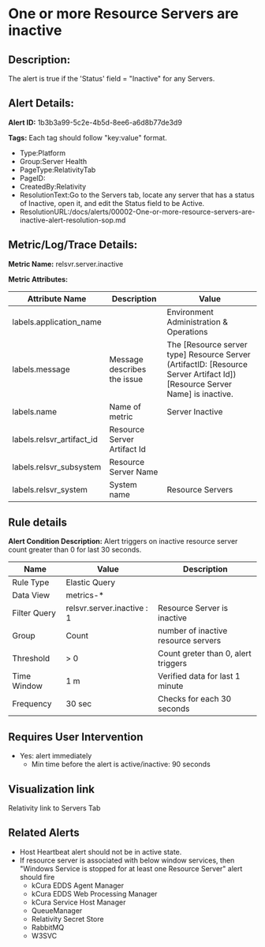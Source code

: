 # One or more Resource Servers are inactive

## Description: 
The alert is true if the 'Status' field = "Inactive" for any Servers.

## Alert Details:
**Alert ID:** 1b3b3a99-5c2e-4b5d-8ee6-a6d8b77de3d9

**Tags:**
Each tag should follow "key:value" format.

- Type:Platform
- Group:Server Health
- PageType:RelativityTab
- PageID:
- CreatedBy:Relativity
- ResolutionText:Go to the Servers tab, locate any server that has a status of Inactive, open it, and edit the Status field to be Active.
- ResolutionURL:/docs/alerts/00002-One-or-more-resource-servers-are-inactive-alert-resolution-sop.md

## Metric/Log/Trace Details:
**Metric Name:** relsvr.server.inactive

**Metric Attributes:**

|Attribute Name|Description|Value|
|-------|---|--|
|labels.application_name||Environment Administration & Operations|
|labels.message|Message describes the issue|The [Resource server type] Resource Server (ArtifactID: [Resource Server Artifact Id]) [Resource Server Name] is inactive.|
|labels.name|Name of metric|Server Inactive|
|labels.relsvr_artifact_id|Resource Server Artifact Id||
|labels.relsvr_subsystem|Resource Server Name||
|labels.relsvr_system|System name|Resource Servers|

## Rule details
**Alert Condition Description:** Alert triggers on inactive resource server count greater than 0 for last 30 seconds.

|Name|Value|Description|
|-|-|-|
|Rule Type| Elastic Query||
|Data View| metrics-*||
|Filter Query|relsvr.server.inactive : 1|Resource Server is inactive|
|Group| Count|number of inactive resource servers|
|Threshold| > 0| Count greter than 0, alert triggers|
|Time Window| 1 m| Verified data for last 1 minute|
|Frequency| 30 sec|Checks for each 30 seconds|

## Requires User Intervention
- Yes: alert immediately
  - Min time before the alert is active/inactive: 90 seconds

## Visualization link
Relativity link to Servers Tab

## Related Alerts
- Host Heartbeat alert should not be in active state.
- If resource server is associated with below window services, then "Windows Service is stopped for at least one Resource Server" alert should fire
  - kCura EDDS Agent Manager
  - kCura EDDS Web Processing Manager
  - kCura Service Host Manager
  - QueueManager
  - Relativity Secret Store
  - RabbitMQ
  - W3SVC